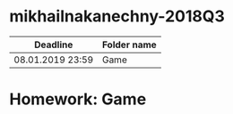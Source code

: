 # mikhailnakanechny-2018Q3

| Deadline  | Folder name |
|-----------|-------------|
| 08.01.2019 23:59 | Game |


# Homework: Game


